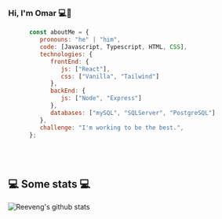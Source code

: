 ### Hi, I'm Omar 💻👋

```js
      const aboutMe = {
         pronouns: "he" | "him",
         code: [Javascript, Typescript, HTML, CSS],
         technologies: {
            frontEnd: {
               js: ["React"],
               css: ["Vanilla", "Tailwind"]
            },
            backEnd: {
               js: ["Node", "Express"]
            },
            databases: ["mySQL", "SQLServer", "PostgreSQL"]
         },
         challenge: "I'm working to be the best.",
      };
```

</br></br>
<h2>💻 Some stats 💻</h2>

![Reeveng's github stats](https://github-readme-stats.vercel.app/api?username=obernalv&show_icons=true&title_color=fff&icon_color=79ff97&text_color=9f9f9f&bg_color=151515)

<!--
**obernalv/obernalv** is a ✨ _special_ ✨ repository because its `README.md` (this file) appears on your GitHub profile.

Here are some ideas to get you started:

- 🔭 I’m currently working on ...
- 🌱 I’m currently learning ...
- 👯 I’m looking to collaborate on ...
- 🤔 I’m looking for help with ...
- 💬 Ask me about ...
- 📫 How to reach me: ...
- 😄 Pronouns: ...
- ⚡ Fun fact: ...
-->
